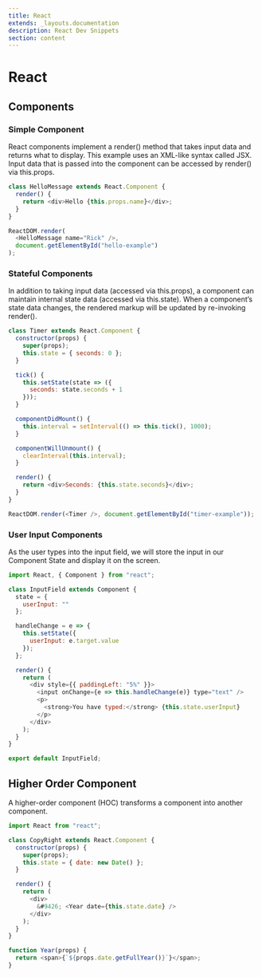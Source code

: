 ```yaml
---
title: React
extends: _layouts.documentation
description: React Dev Snippets
section: content
---
```


# React

## Components

### Simple Component

React components implement a render() method that takes input data and returns what to display. This example uses an XML-like syntax called JSX. Input data that is passed into the component can be accessed by render() via this.props.

```javascript
class HelloMessage extends React.Component {
  render() {
    return <div>Hello {this.props.name}</div>;
  }
}

ReactDOM.render(
  <HelloMessage name="Rick" />,
  document.getElementById("hello-example")
);
```

### Stateful Components

In addition to taking input data (accessed via this.props), a component can maintain internal state data (accessed via this.state). When a component’s state data changes, the rendered markup will be updated by re-invoking render().

```javascript
class Timer extends React.Component {
  constructor(props) {
    super(props);
    this.state = { seconds: 0 };
  }

  tick() {
    this.setState(state => ({
      seconds: state.seconds + 1
    }));
  }

  componentDidMount() {
    this.interval = setInterval(() => this.tick(), 1000);
  }

  componentWillUnmount() {
    clearInterval(this.interval);
  }

  render() {
    return <div>Seconds: {this.state.seconds}</div>;
  }
}

ReactDOM.render(<Timer />, document.getElementById("timer-example"));
```

### User Input Components

As the user types into the input field, we will store the input in our Component State and display it on the screen.

```javascript
import React, { Component } from "react";

class InputField extends Component {
  state = {
    userInput: ""
  };

  handleChange = e => {
    this.setState({
      userInput: e.target.value
    });
  };

  render() {
    return (
      <div style={{ paddingLeft: "5%" }}>
        <input onChange={e => this.handleChange(e)} type="text" />
        <p>
          <strong>You have typed:</strong> {this.state.userInput}
        </p>
      </div>
    );
  }
}

export default InputField;
```

## Higher Order Component

A higher-order component (HOC) transforms a component into another component.

```javascript
import React from "react";

class CopyRight extends React.Component {
  constructor(props) {
    super(props);
    this.state = { date: new Date() };
  }

  render() {
    return (
      <div>
        &#9426; <Year date={this.state.date} />
      </div>
    );
  }
}

function Year(props) {
  return <span>{`${props.date.getFullYear()}`}</span>;
}
```
